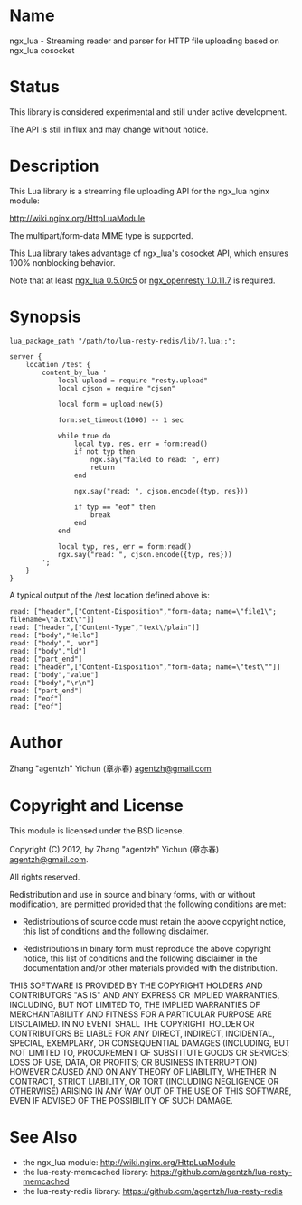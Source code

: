 Name
====

ngx_lua - Streaming reader and parser for HTTP file uploading based on ngx_lua cosocket

Status
======

This library is considered experimental and still under active development.

The API is still in flux and may change without notice.

Description
===========

This Lua library is a streaming file uploading API for the ngx_lua nginx module:

http://wiki.nginx.org/HttpLuaModule

The multipart/form-data MIME type is supported.

This Lua library takes advantage of ngx_lua's cosocket API, which ensures
100% nonblocking behavior.

Note that at least [ngx_lua 0.5.0rc5](https://github.com/chaoslawful/lua-nginx-module/tags) or [ngx_openresty 1.0.11.7](http://openresty.org/#Download) is required.

Synopsis
========

    lua_package_path "/path/to/lua-resty-redis/lib/?.lua;;";

    server {
        location /test {
            content_by_lua '
                local upload = require "resty.upload"
                local cjson = require "cjson"

                local form = upload:new(5)

                form:set_timeout(1000) -- 1 sec

                while true do
                    local typ, res, err = form:read()
                    if not typ then
                        ngx.say("failed to read: ", err)
                        return
                    end

                    ngx.say("read: ", cjson.encode({typ, res}))

                    if typ == "eof" then
                        break
                    end
                end

                local typ, res, err = form:read()
                ngx.say("read: ", cjson.encode({typ, res}))
            ';
        }
    }

A typical output of the /test location defined above is:

    read: ["header",["Content-Disposition","form-data; name=\"file1\"; filename=\"a.txt\""]]
    read: ["header",["Content-Type","text\/plain"]]
    read: ["body","Hello"]
    read: ["body",", wor"]
    read: ["body","ld"]
    read: ["part_end"]
    read: ["header",["Content-Disposition","form-data; name=\"test\""]]
    read: ["body","value"]
    read: ["body","\r\n"]
    read: ["part_end"]
    read: ["eof"]
    read: ["eof"]

Author
======

Zhang "agentzh" Yichun (章亦春) <agentzh@gmail.com>

Copyright and License
=====================

This module is licensed under the BSD license.

Copyright (C) 2012, by Zhang "agentzh" Yichun (章亦春) <agentzh@gmail.com>.

All rights reserved.

Redistribution and use in source and binary forms, with or without modification, are permitted provided that the following conditions are met:

* Redistributions of source code must retain the above copyright notice, this list of conditions and the following disclaimer.

* Redistributions in binary form must reproduce the above copyright notice, this list of conditions and the following disclaimer in the documentation and/or other materials provided with the distribution.

THIS SOFTWARE IS PROVIDED BY THE COPYRIGHT HOLDERS AND CONTRIBUTORS "AS IS" AND ANY EXPRESS OR IMPLIED WARRANTIES, INCLUDING, BUT NOT LIMITED TO, THE IMPLIED WARRANTIES OF MERCHANTABILITY AND FITNESS FOR A PARTICULAR PURPOSE ARE DISCLAIMED. IN NO EVENT SHALL THE COPYRIGHT HOLDER OR CONTRIBUTORS BE LIABLE FOR ANY DIRECT, INDIRECT, INCIDENTAL, SPECIAL, EXEMPLARY, OR CONSEQUENTIAL DAMAGES (INCLUDING, BUT NOT LIMITED TO, PROCUREMENT OF SUBSTITUTE GOODS OR SERVICES; LOSS OF USE, DATA, OR PROFITS; OR BUSINESS INTERRUPTION) HOWEVER CAUSED AND ON ANY THEORY OF LIABILITY, WHETHER IN CONTRACT, STRICT LIABILITY, OR TORT (INCLUDING NEGLIGENCE OR OTHERWISE) ARISING IN ANY WAY OUT OF THE USE OF THIS SOFTWARE, EVEN IF ADVISED OF THE POSSIBILITY OF SUCH DAMAGE.

See Also
========
* the ngx_lua module: http://wiki.nginx.org/HttpLuaModule
* the lua-resty-memcached library: https://github.com/agentzh/lua-resty-memcached
* the lua-resty-redis library: https://github.com/agentzh/lua-resty-redis

